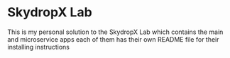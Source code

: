 # SkydropX Lab

This is my personal solution to the SkydropX Lab which contains the main and
microservice apps each of them has their own README file for their installing
instructions
